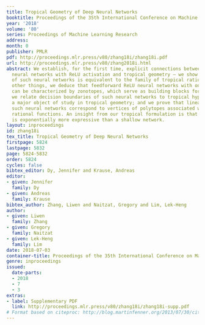```yaml
---
title: Tropical Geometry of Deep Neural Networks
booktitle: Proceedings of the 35th International Conference on Machine Learning
year: '2018'
volume: '80'
series: Proceedings of Machine Learning Research
address: 
month: 0
publisher: PMLR
pdf: http://proceedings.mlr.press/v80/zhang18i/zhang18i.pdf
url: http://proceedings.mlr.press/v80/zhang2018i.html
abstract: We establish, for the first time, explicit connections between feedforward
  neural networks with ReLU activation and tropical geometry — we show that the family
  of such neural networks is equivalent to the family of tropical rational maps. Among
  other things, we deduce that feedforward ReLU neural networks with one hidden layer
  can be characterized by zonotopes, which serve as building blocks for deeper networks;
  we relate decision boundaries of such neural networks to tropical hypersurfaces,
  a major object of study in tropical geometry; and we prove that linear regions of
  such neural networks correspond to vertices of polytopes associated with tropical
  rational functions. An insight from our tropical formulation is that a deeper network
  is exponentially more expressive than a shallow network.
layout: inproceedings
id: zhang18i
tex_title: Tropical Geometry of Deep Neural Networks
firstpage: 5824
lastpage: 5832
page: 5824-5832
order: 5824
cycles: false
bibtex_editor: Dy, Jennifer and Krause, Andreas
editor:
- given: Jennifer
  family: Dy
- given: Andreas
  family: Krause
bibtex_author: Zhang, Liwen and Naitzat, Gregory and Lim, Lek-Heng
author:
- given: Liwen
  family: Zhang
- given: Gregory
  family: Naitzat
- given: Lek-Heng
  family: Lim
date: 2018-07-03
container-title: Proceedings of the 35th International Conference on Machine Learning
genre: inproceedings
issued:
  date-parts:
  - 2018
  - 7
  - 3
extras:
- label: Supplementary PDF
  link: http://proceedings.mlr.press/v80/zhang18i/zhang18i-supp.pdf
# Format based on citeproc: http://blog.martinfenner.org/2013/07/30/citeproc-yaml-for-bibliographies/
---
```

